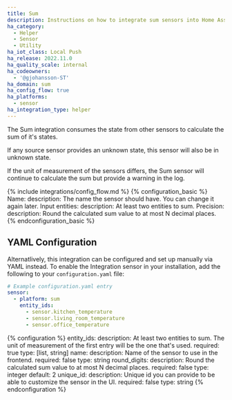 ```yaml
---
title: Sum
description: Instructions on how to integrate sum sensors into Home Assistant.
ha_category:
  - Helper
  - Sensor
  - Utility
ha_iot_class: Local Push
ha_release: 2022.11.0
ha_quality_scale: internal
ha_codeowners:
  - '@gjohansson-ST'
ha_domain: sum
ha_config_flow: true
ha_platforms:
  - sensor
ha_integration_type: helper
---
```


The Sum integration consumes the state from other sensors to calculate the sum of it's states.

If any source sensor provides an unknown state, this sensor will also be in unknown state.

If the unit of measurement of the sensors differs, the Sum sensor will continue to calculate the sum but provide a warning in the log.

{% include integrations/config_flow.md %}
{% configuration_basic %}
Name:
  description: The name the sensor should have. You can change it again later.
Input entities:
  description: At least two entities to sum.
Precision:
  description: Round the calculated sum value to at most N decimal places.
{% endconfiguration_basic %}

## YAML Configuration

Alternatlively, this integration can be configured and set up manually via YAML
instead. To enable the Integration sensor in your installation, add the
following to your `configuration.yaml` file:

```yaml
# Example configuration.yaml entry
sensor:
  - platform: sum
    entity_ids:
      - sensor.kitchen_temperature
      - sensor.living_room_temperature
      - sensor.office_temperature
```

{% configuration %}
entity_ids:
  description: At least two entities to sum. The unit of measurement of the first entry will be the one that's used.
  required: true
  type: [list, string]
name:
  description: Name of the sensor to use in the frontend.
  required: false
  type: string
round_digits:
  description: Round the calculated sum value to at most N decimal places.
  required: false
  type: integer
  default: 2
unique_id:
  description: Unique id you can provide to be able to customize the sensor in the UI.
  required: false
  type: string
{% endconfiguration %}
